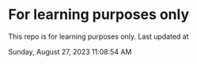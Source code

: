 # For learning purposes only
This repo is for learning purposes only.
Last updated at

Sunday, August 27, 2023 11:08:54 AM

